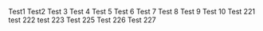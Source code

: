 
 Test1 Test2 Test 3  Test 4 Test 5 Test 6 Test 7 Test 8 Test 9 Test 10 Test 221 test 222 test 223 Test 225 Test 226 Test 227


